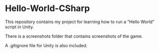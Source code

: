 # Hello-World-CSharp

This repository contains my project for learning how to run a "Hello World" script in Unity.

There is a screenshots folder that contains screenshots of the game. 

A .gitignore file for Unity is also included.   
